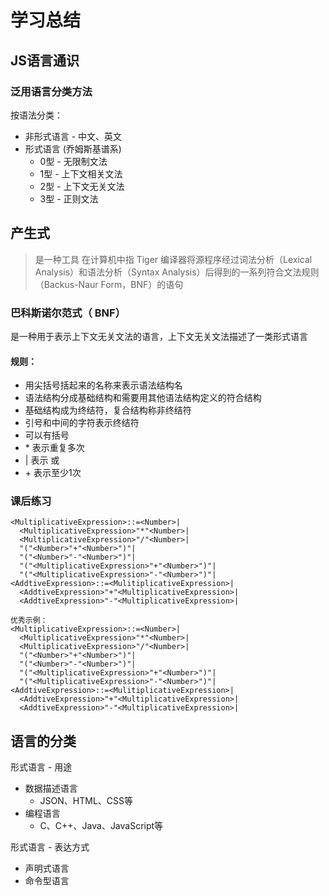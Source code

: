 # 学习总结

## JS语言通识
### 泛用语言分类方法
按语法分类：
* 非形式语言 - 中文、英文
* 形式语言 (乔姆斯基谱系)
  * 0型 - 无限制文法
  * 1型 - 上下文相关文法
  * 2型 - 上下文无关文法
  * 3型 - 正则文法


## 产生式
> 是一种工具
在计算机中指 Tiger 编译器将源程序经过词法分析（Lexical Analysis）和语法分析（Syntax Analysis）后得到的一系列符合文法规则（Backus-Naur Form，BNF）的语句

### 巴科斯诺尔范式（ BNF）
是一种用于表示上下文无关文法的语言，上下文无关文法描述了一类形式语言

#### 规则：
* 用尖括号括起来的名称来表示语法结构名
* 语法结构分成基础结构和需要用其他语法结构定义的符合结构
* 基础结构成为终结符，复合结构称非终结符
* 引号和中间的字符表示终结符
* 可以有括号
* \* 表示重复多次
* | 表示 或
* \+ 表示至少1次

### 课后练习
```
<MultiplicativeExpression>::=<Number>|
  <MultiplicativeExpression>"*"<Number>|
  <MultiplicativeExpression>"/"<Number>|
  "("<Number>"+"<Number>")"|
  "("<Number>"-"<Number>")"|
  "("<MultiplicativeExpression>"+"<Number>")"|
  "("<MultiplicativeExpression>"-"<Number>")"|
<AddtiveExpression>::=<MulitiplicativeExpression>|
  <AddtiveExpression>"+"<MultiplicativeExpression>|
  <AddtiveExpression>"-"<MultiplicativeExpression>|

优秀示例：
<MultiplicativeExpression>::=<Number>|
  <MultiplicativeExpression>"*"<Number>|
  <MultiplicativeExpression>"/"<Number>|
  "("<Number>"+"<Number>")"|
  "("<Number>"-"<Number>")"|
  "("<MultiplicativeExpression>"+"<Number>")"|
  "("<MultiplicativeExpression>"-"<Number>")"|
<AddtiveExpression>::=<MulitiplicativeExpression>|
  <AddtiveExpression>"+"<MultiplicativeExpression>|
  <AddtiveExpression>"-"<MultiplicativeExpression>|
```

## 语言的分类
形式语言 - 用途
* 数据描述语言
  * JSON、HTML、CSS等
* 编程语言
  * C、C++、Java、JavaScript等

形式语言 - 表达方式
* 声明式语言
* 命令型语言